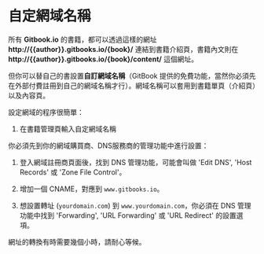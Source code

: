 # 自定網域名稱

所有 **Gitbook.io** 的書籍，都可以透過這樣的網址 **http://{{author}}.gitbooks.io/{book}/** 連結到書籍介紹頁，書籍內文則在 **http://{{author}}.gitbooks.io/{book}/content/** 這個網址。

但你可以替自己的書設置**自訂網域名稱**（GitBook 提供的免費功能，當然你必須先在外部付費註冊到自己的網域名稱才行）。網域名稱可以套用到書籍單頁（介紹頁）以及內容頁。

設定網域的程序很簡單：

1. 在書籍管理頁輸入自定網域名稱

你必須先到你的網域購買商、DNS服務商的管理功能中進行設置：

1. 登入網域註冊商頁面後，找到 DNS 管理功能，可能會叫做  'Edit DNS', 'Host Records' 或 'Zone File Control'。

2. 增加一個 CNAME，對應到 ```www.gitbooks.io```。

3. 想設置轉址 (`yourdomain.com`) 到 `www.yourdomain.com`，你必須在 DNS 管理功能中找到 'Forwarding', 'URL Forwarding' 或 'URL Redirect' 的設置選項。

網址的轉換有時需要幾個小時，請耐心等候。
